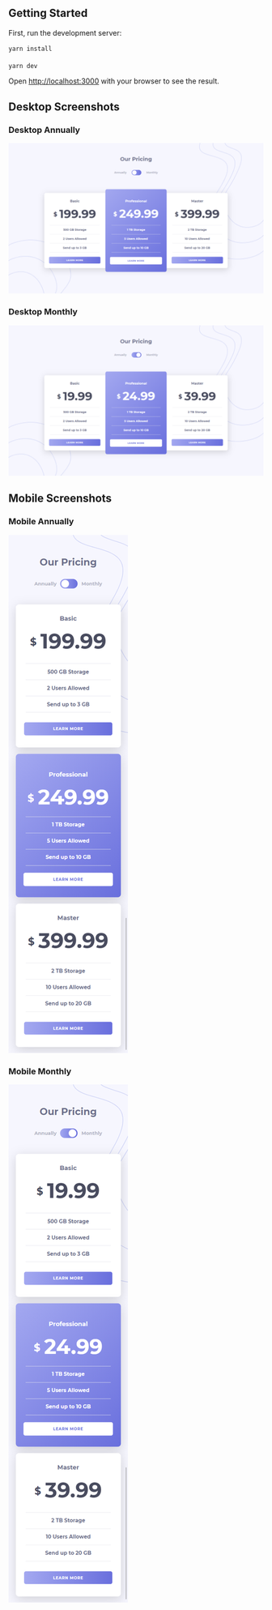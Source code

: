## Getting Started

First, run the development server:

```bash
yarn install

yarn dev
```

Open [http://localhost:3000](http://localhost:3000) with your browser to see the result.

## Desktop Screenshots

### Desktop Annually

![Desktop Annually](desktop-annually.png)

### Desktop Monthly 

![Desktop Monthly](desktop-monthly.png)

## Mobile Screenshots

### Mobile Annually

![Mobile Annually](mobile-annually.png)

### Mobile Monthly

![Mobile Monthly](mobile-monthly.png)
